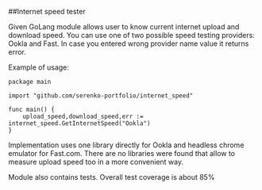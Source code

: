 ##Internet speed tester

Given GoLang module allows user to know current internet upload and download speed. You can use one of two possible speed testing providers: Ookla and Fast.
In case you entered wrong provider name value it returns error.

Example of usage:

```
package main

import "github.com/serenko-portfolio/internet_speed"

func main() {
	upload_speed,download_speed,err := internet_speed.GetInternetSpeed("Ookla")
}

```

Implementation uses one library directly for Ookla and headless chrome emulator for Fast.com. There are no libraries were found that allow to measure upload speed too in a more convenient way.

Module also contains tests. Overall test coverage is about 85%

